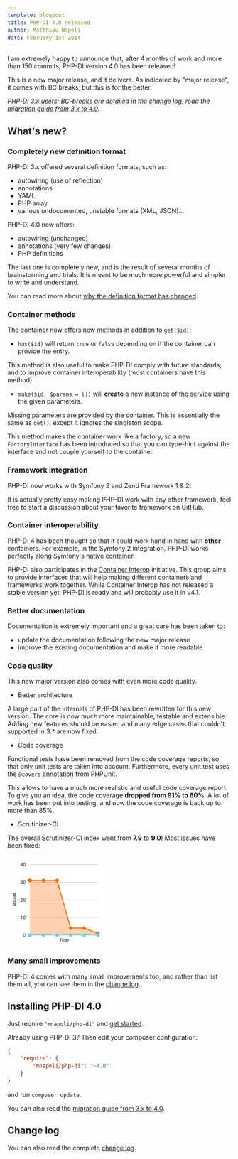 ```yaml
---
template: blogpost
title: PHP-DI 4.0 released
author: Matthieu Napoli
date: February 1st 2014
---
```


I am extremely happy to announce that, after 4 months of work and more than 150 commits, PHP-DI version 4.0 has been released!

This is a new major release, and it delivers. As indicated by "major release", it comes with BC breaks, but this is for the better.

*PHP-DI 3.x users: BC-breaks are detailed in the [change log](../change-log.md), read the [migration guide from 3.x to 4.0](../doc/migration/4.0.md).*


## What's new?


### Completely new definition format

PHP-DI 3.x offered several definition formats, such as:

- autowiring (use of reflection)
- annotations
- YAML
- PHP array
- various undocumented, unstable formats (XML, JSON)…

PHP-DI 4.0 now offers:

- autowiring (unchanged)
- annotations (very few changes)
- PHP definitions

The last one is completely new, and is the result of several months of brainstorming and trials.
It is meant to be much more powerful and simpler to write and understand.

You can read more about [why the definition format has changed](06-php-di-4-0-new-definitions.md).


### Container methods

The container now offers new methods in addition to `get($id)`:

- `has($id)` will return `true` or `false` depending on if the container can provide the entry.

This method is also useful to make PHP-DI comply with future standards, and to improve container interoperability
(most containers have this method).

- `make($id, $params = [])` will **create** a new instance of the service using the given parameters.

Missing parameters are provided by the container. This is essentially the same as `get()`, except it ignores
the singleton scope.

This method makes the container work like a factory, so a new `FactoryInterface` has been introduced so that
you can type-hint against the interface and not couple yourself to the container.


### Framework integration

PHP-DI now works with Symfony 2 and Zend Framework 1 & 2!

It is actually pretty easy making PHP-DI work with any other framework, feel free to start a discussion
about your favorite framework on GitHub.


### Container interoperability

PHP-DI 4 has been thought so that it could work hand in hand with **other** containers.
For example, in the Symfony 2 integration, PHP-DI works perfectly along Symfony's native container.

PHP-DI also participates in the [Container Interop](https://github.com/container-interop/container-interop) initiative.
This group aims to provide interfaces that will help making different containers and frameworks work together.
While Container Interop has not released a stable version yet, PHP-DI is ready and will probably use it in v4.1.


### Better documentation

Documentation is extremely important and a great care has been taken to:

- update the documentation following the new major release
- improve the existing documentation and make it more readable


### Code quality

This new major version also comes with even more code quality.

- Better architecture

A large part of the internals of PHP-DI has been rewritten for this new version. The core is now much more maintainable,
testable and extensible. Adding new features should be easier, and many edge cases that couldn't supported in 3.* are now fixed.

- Code coverage

Functional tests have been removed from the code coverage reports, so that only unit tests are taken into account.
Furthermore, every unit test uses the [`@covers` annotation](http://phpunit.de/manual/3.7/en/appendixes.annotations.html#appendixes.annotations.covers) from PHPUnit.

This allows to have a much more realistic and useful code coverage report. To give you an idea, the code coverage
**dropped from 91% to 60%**! A lot of work has been put into testing, and now the code coverage is back up to more than 85%.

- Scrutinizer-CI

The overall Scrutinizer-CI index went from **7.9** to **9.0**! Most issues have been fixed:

![Scrutinizer report](scrutinizer-issues.png)


### Many small improvements

PHP-DI 4 comes with many small improvements too, and rather than list them all, you can see them in the [change log](../change-log.md).


## Installing PHP-DI 4.0

Just require `"mnapoli/php-di"` and [get started](../doc/getting-started.md).

Already using PHP-DI 3? Then edit your composer configuration:

```json
{
    "require": {
        "mnapoli/php-di": "~4.0"
    }
}
```

and run `composer update`.

You can also read the [migration guide from 3.x to 4.0](../doc/migration/4.0.md).


## Change log

You can also read the complete [change log](../change-log.md).
